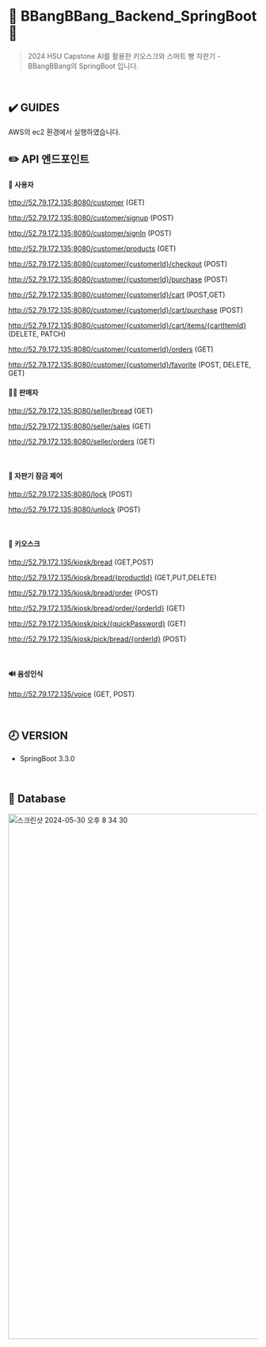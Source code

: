 🍞 BBangBBang_Backend_SpringBoot🥐
=============
> 2024 HSU Capstone AI를 활용한 키오스크와 스마트 빵 자판기 - BBangBBang의 SpringBoot 입니다.

<br>

## ✔️ GUIDES

AWS의 ec2 환경에서 실행하였습니다.

## ✏️ API 엔드포인트

#### 👩 사용자

http://52.79.172.135:8080/customer (GET)

http://52.79.172.135:8080/customer/signup (POST)

http://52.79.172.135:8080/customer/signIn (POST)

http://52.79.172.135:8080/customer/products (GET)

http://52.79.172.135:8080/customer/{customerId}/checkout (POST)

http://52.79.172.135:8080/customer/{customerId}/purchase (POST)

http://52.79.172.135:8080/customer/{customerId}/cart (POST,GET)

http://52.79.172.135:8080/customer/{customerId}/cart/purchase (POST)

http://52.79.172.135:8080/customer/{customerId}/cart/items/{cartItemId} (DELETE, PATCH)

http://52.79.172.135:8080/customer/{customerId}/orders (GET)

http://52.79.172.135:8080/customer/{customerId}/favorite (POST, DELETE, GET)
</br>

#### 👨‍🍳 판매자

http://52.79.172.135:8080/seller/bread (GET)

http://52.79.172.135:8080/seller/sales (GET)

http://52.79.172.135:8080/seller/orders (GET)

</br>

#### 🚪 자판기 잠금 제어

http://52.79.172.135:8080/lock (POST)

http://52.79.172.135:8080/unlock (POST)

</br>

#### 📱 키오스크

http://52.79.172.135/kiosk/bread (GET,POST)

http://52.79.172.135/kiosk/bread/{productId} (GET,PUT,DELETE)

http://52.79.172.135/kiosk/bread/order (POST)

http://52.79.172.135/kiosk/bread/order/{orderId} (GET)

http://52.79.172.135/kiosk/pick/{quickPassword} (GET)

http://52.79.172.135/kiosk/pick/bread/{orderId} (POST)

</br>

#### 🔊 음성인식

http://52.79.172.135/voice (GET, POST)


<br>

## 🕗 VERSION

- SpringBoot 3.3.0

</br>

## 📂 Database

<img width="1059" alt="스크린샷 2024-05-30 오후 8 34 30" src="https://github.com/BBangBBang-Project/BBangBBang_Backend/assets/127702076/39c30fcc-fbf6-48d3-a2da-c6e22fcf3e66">
